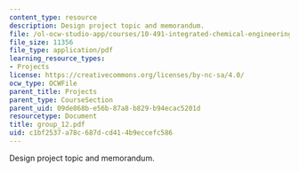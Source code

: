 ```yaml
---
content_type: resource
description: Design project topic and memorandum.
file: /ol-ocw-studio-app/courses/10-491-integrated-chemical-engineering-ii-spring-2006/c1bf2537a78c687dcd414b9eccefc586_group_12.pdf
file_size: 11356
file_type: application/pdf
learning_resource_types:
- Projects
license: https://creativecommons.org/licenses/by-nc-sa/4.0/
ocw_type: OCWFile
parent_title: Projects
parent_type: CourseSection
parent_uid: 09de868b-e56b-87a8-b829-b94ecac5201d
resourcetype: Document
title: group_12.pdf
uid: c1bf2537-a78c-687d-cd41-4b9eccefc586
---
```

Design project topic and memorandum.